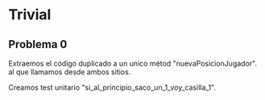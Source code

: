 # Trivial

## Problema 0

Extraemos el código duplicado a un unico métod "nuevaPosicionJugador".
al que llamamos desde ambos sitios.

Creamos test unitario "si_al_principio_saco_un_1_voy_casilla_1".
